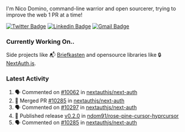 
I'm Nico Domino, command-line warrior and open sourcerer, trying to improve the web 1 PR at a time!

[![Twitter Badge](https://img.shields.io/badge/-@ndom91-1ca0f1?style=flat-square&labelColor=1ca0f1&logo=twitter&logoColor=white&link=https://twitter.com/ndom91)](https://twitter.com/ndom91) [![Linkedin Badge](https://img.shields.io/badge/-ndom91-blue?style=flat-square&logo=Linkedin&logoColor=white&link=https://www.linkedin.com/in/ndom91/)](https://www.linkedin.com/in/ndom91/) [![Gmail Badge](https://img.shields.io/badge/-yo@ndo.dev-c14438?style=flat-square&logo=mail.ru&logoColor=white&link=mailto:yo@ndo.dev)](mailto:yo@ndo.dev)

### Currently Working On..

Side projects like 📬 [Briefkasten](https://briefkastenhq.com) and opensource libraries like 🔒 [NextAuth.js](https://github.com/nextauthjs/next-auth).

<!--START_SECTION_PROFILE_VIEWS:readme-info-->
<!--END_SECTION_PROFILE_VIEWS:readme-info-->

<!--START_SECTION_DAILY_COMMIT:readme-info-->
<!--END_SECTION_DAILY_COMMIT:readme-info-->

<!--START_SECTION_WEEKLY_COMMIT:readme-info-->
<!--END_SECTION_WEEKLY_COMMIT:readme-info-->

### Latest Activity

<!--START_SECTION:activity-->
1. 🗣 Commented on [#10062](https://github.com/nextauthjs/next-auth/issues/10062#issuecomment-1995799153) in [nextauthjs/next-auth](https://github.com/nextauthjs/next-auth)
2. 🎉 Merged PR [#10285](https://github.com/nextauthjs/next-auth/pull/10285) in [nextauthjs/next-auth](https://github.com/nextauthjs/next-auth)
3. 🗣 Commented on [#10297](https://github.com/nextauthjs/next-auth/pull/10297#issuecomment-1995776907) in [nextauthjs/next-auth](https://github.com/nextauthjs/next-auth)
4. 🚀 Published release [v0.2.0](https://github.com/ndom91/rose-pine-cursor-hyprcursor/releases/tag/v0.2.0) in [ndom91/rose-pine-cursor-hyprcursor](https://github.com/ndom91/rose-pine-cursor-hyprcursor)
5. 🗣 Commented on [#10285](https://github.com/nextauthjs/next-auth/pull/10285#issuecomment-1991979898) in [nextauthjs/next-auth](https://github.com/nextauthjs/next-auth)
<!--END_SECTION:activity-->
